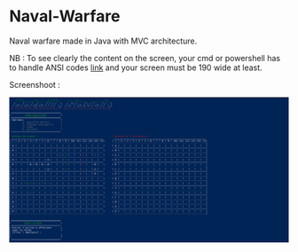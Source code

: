 # Naval-Warfare
Naval warfare made in Java with MVC architecture.

NB : To see clearly the content on the screen, your cmd or powershell has to handle ANSI codes [link](https://stackoverflow.com/questions/51680709/colored-text-output-in-powershell-console-using-ansi-vt100-codes) and your screen must be 190 wide at least.

Screenshoot : 

![Battleground](https://github.com/Scheduler2000/Naval-Warfare/blob/main/Docs/Capture.PNG)

